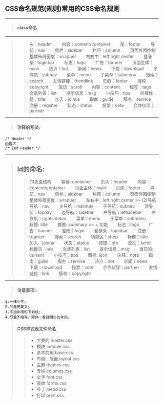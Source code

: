 ## CSS命名规范(规则)常用的CSS命名规则
---------------------------------------
>#### class命名
---------------------------------------
>>头：header　　
	内容：content/container　　
	尾：footer　　
	导航：nav　　
	侧栏：sidebar　　
	栏目：column　　
	页面外围控制整体佈局宽度：wrapper　　
	左右中：left right center　　
	登录条：loginbar　　
	标志：logo　　
	广告：banner　　
	页面主体：main　　
	热点：hot　　
	新闻：news　　
	下载：download　　
	子导航：subnav　　
	菜单：menu　　
	子菜单：submenu　　
	搜索：search　　
	友情链接：friendlink　　
	页脚：footer　　
	版权：copyright　　
	滚动：scroll　　
	内容：content　　
	标签：tags　　
	文章列表：list　　
	提示信息：msg　　
	小技巧：tips　　
	栏目标题：title　　
	加入：joinus　　
	指南：guide　　
	服务：service　　
	注册：regsiter　　
	状态：status　　
	投票：vote　　
	合作伙伴：partner
---------------------------------------
> #### 注释的写法:　　
	/* Header */　　
	内容区　　
	/* End Header */
---------------------------------------
> ## Id的命名:　　
>> (1)页面结构　　
	容器: container　　
	页头：header　　
	内容：content/container　　
	页面主体：main　　
	页尾：footer　　
	导航：nav　　
	侧栏：sidebar　　
	栏目：column　　
	页面外围控制整体佈局宽度：wrapper　　
	左右中：left right center
	>> (2)导航　　
	导航：nav　　
	主导航：mainnav　　
	子导航：subnav　　
	顶导航：topnav　　
	边导航：sidebar　　
	左导航：leftsidebar　　
	右导航：rightsidebar　　
	菜单：menu　　
	子菜单：submenu　　
	标题: title　　
	摘要: summary
	>> + 功能　　
	标志：logo　　
	广告：banner　　
	登陆：login　　
	登录条：loginbar　　
	注册：register　　
	搜索：search　　
	功能区：shop　　
	标题：title　　
	加入：joinus　　
	状态：status　　
	按钮：btn　　
	滚动：scroll　　
	标籤页：tab　　
	文章列表：list　　
	提示信息：msg　　
	当前的: current　　
	小技巧：tips　　
	图标: icon　　
	注释：note　　
	指南：guild　　
	服务：service　　
	热点：hot　　
	新闻：news　　
	下载：download　　
	投票：vote　　
	合作伙伴：partner　　
	友情链接：link　　
	版权：copyright
---------------------------------------
> #### 注意事项::　　
	1.一律小写;　　
	2.尽量用英文;　　
	3.不加中槓和下划线;　　
	4.尽量不缩写，除非一看就明白的单词。
> #### CSS样式表文件命名　　
>> * 主要的 master.css　　
>> * 模块 module.css　　
>> * 基本共用 base.css　　
>> * 布局、版面 layout.css　　
>> * 主题 themes.css　　
>> * 专栏 columns.css　　
>> * 文字 font.css　　
>> * 表单 forms.css　　
>> * 补丁 mend.css　　
>> * 打印 print.css
